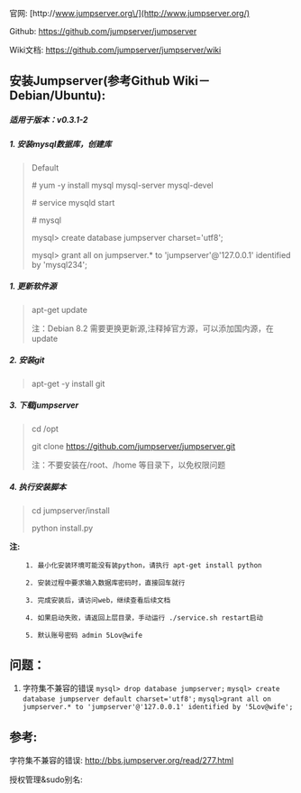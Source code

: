 官网: [http:\/\/www.jumpserver.org\/](http://www.jumpserver.org/)

Github: [https:\/\/github.com\/jumpserver\/jumpserver](https://github.com/jumpserver/jumpserver)

Wiki文档: [https:\/\/github.com\/jumpserver\/jumpserver\/wiki](https://github.com/jumpserver/jumpserver/wiki)

## 安装Jumpserver\(参考Github Wiki－**Debian\/Ubuntu**\):

##### **适用于版本：v0.3.1-2**

##### **1. 安装mysql数据库，创建库**

> Default
> 
> \# yum -y install mysql mysql-server mysql-devel
> 
> \# service mysqld start
> 
> \# mysql
> 
> mysql&gt; create database jumpserver charset='utf8';
> 
> mysql&gt; grant all on jumpserver.\* to 'jumpserver'@'127.0.0.1' identified by 'mysql234';

##### **1. 更新软件源**

> apt-get update
> 
> 注：Debian 8.2 需要更换更新源,注释掉官方源，可以添加国内源，在update

##### **2. 安装git**

> apt-get -y install git

##### **3. 下载jumpserver**

> cd \/opt
> 
> git clone [https:\/\/github.com\/jumpserver\/jumpserver.git](https://github.com/jumpserver/jumpserver.git)
> 
> 注：不要安装在\/root、\/home 等目录下，以免权限问题

##### **4. 执行安装脚本**

> cd jumpserver\/install
> 
> python install.py

**注:**

```
    1. 最小化安装环境可能没有装python，请执行 apt-get install python

    2. 安装过程中要求输入数据库密码时，直接回车就行

    3. 完成安装后，请访问web，继续查看后续文档

    4. 如果启动失败，请返回上层目录，手动运行 ./service.sh restart启动

    5. 默认账号密码 admin 5Lov@wife
```

## 问题：

1. 字符集不兼容的错误
  `mysql> drop database jumpserver;`
  `mysql> create database jumpserver default charset='utf8';`
  `mysql>grant all on jumpserver.* to 'jumpserver'@'127.0.0.1' identified by '5Lov@wife';`

## 参考:

字符集不兼容的错误: [http:\/\/bbs.jumpserver.org\/read\/277.html](http://bbs.jumpserver.org/read/277.html)

授权管理&sudo别名: 

